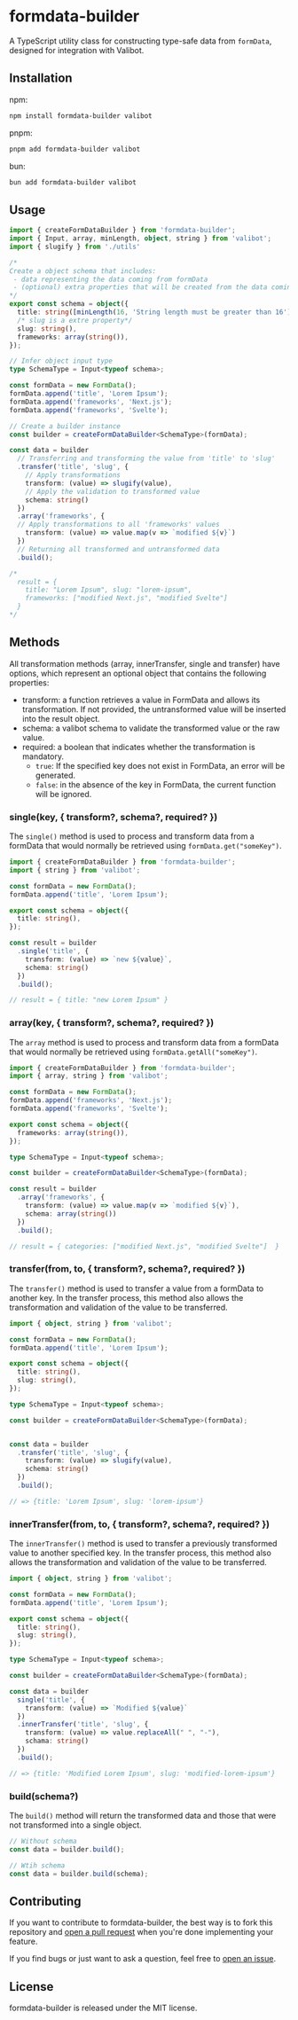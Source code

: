 # formdata-builder

A TypeScript utility class for constructing type-safe data from `formData`, designed for integration with Valibot.

## Installation

npm:

```bash
npm install formdata-builder valibot
```

pnpm:

```bash
pnpm add formdata-builder valibot
```

bun:

```bash
bun add formdata-builder valibot
```

## Usage

```typescript
import { createFormDataBuilder } from 'formdata-builder';
import { Input, array, minLength, object, string } from 'valibot';
import { slugify } from './utils'

/*
Create a object schema that includes:
 - data representing the data coming from formData
 - (optional) extra properties that will be created from the data coming from formData.
*/
export const schema = object({
  title: string([minLength(16, 'String length must be greater than 16')]),
  /* slug is a extre property*/
  slug: string(),
  frameworks: array(string()),
});

// Infer object input type
type SchemaType = Input<typeof schema>;

const formData = new FormData();
formData.append('title', 'Lorem Ipsum');
formData.append('frameworks', 'Next.js');
formData.append('frameworks', 'Svelte');

// Create a builder instance
const builder = createFormDataBuilder<SchemaType>(formData);

const data = builder
  // Transferring and transforming the value from 'title' to 'slug'
  .transfer('title', 'slug', { 
    // Apply transformations
    transform: (value) => slugify(value),
    // Apply the validation to transformed value
    schema: string() 
  })
  .array('frameworks', { 
  // Apply transformations to all 'frameworks' values
    transform: (value) => value.map(v => `modified ${v}`) 
  })
  // Returning all transformed and untransformed data
  .build();

/*
  result = { 
    title: "Lorem Ipsum", slug: "lorem-ipsum",
    frameworks: ["modified Next.js", "modified Svelte"]  
  }
*/
```
## Methods

All transformation methods (array, innerTransfer, single and transfer) have options, which represent an optional object that contains the following properties:
- transform: a function retrieves a value in FormData and allows its transformation. If not provided, the untransformed value will be inserted into the result object.
- schema: a valibot schema to validate the transformed value or the raw value.
- required: a boolean that indicates whether the transformation is mandatory.
  - `true`: If the specified key does not exist in FormData, an error will be generated.
  - `false`: in the absence of the key in FormData, the current function will be ignored.

### single(key, { transform?, schema?, required? })

The `single()` method is used to process and transform data from a formData that would normally be retrieved using `formData.get("someKey")`.

```typescript
import { createFormDataBuilder } from 'formdata-builder';
import { string } from 'valibot';

const formData = new FormData();
formData.append('title', 'Lorem Ipsum');

export const schema = object({
  title: string(),
});

const result = builder
  .single('title', { 
    transform: (value) => `new ${value}`,
    schema: string()
  })
  .build();

// result = { title: "new Lorem Ipsum" }
```

### array(key, { transform?, schema?, required? })

The `array` method is used to process and transform data from a formData that would normally be retrieved using `formData.getAll("someKey")`.

```typescript
import { createFormDataBuilder } from 'formdata-builder';
import { array, string } from 'valibot';

const formData = new FormData();
formData.append('frameworks', 'Next.js');
formData.append('frameworks', 'Svelte');

export const schema = object({
  frameworks: array(string()),
});

type SchemaType = Input<typeof schema>;

const builder = createFormDataBuilder<SchemaType>(formData);

const result = builder
  .array('frameworks', { 
    transform: (value) => value.map(v => `modified ${v}`),
    schema: array(string())
  })
  .build();

// result = { categories: ["modified Next.js", "modified Svelte"]  }
```

### transfer(from, to, { transform?, schema?, required? })

The `transfer()` method is used to transfer a value from a formData to another key. In the transfer process, this method also allows the transformation and validation of the value to be transferred.

```typescript
import { object, string } from 'valibot';

const formData = new FormData();
formData.append('title', 'Lorem Ipsum');

export const schema = object({
  title: string(),
  slug: string(),
});

type SchemaType = Input<typeof schema>;

const builder = createFormDataBuilder<SchemaType>(formData);


const data = builder
  .transfer('title', 'slug', { 
    transform: (value) => slugify(value),
    schema: string()
  })
  .build();

// => {title: 'Lorem Ipsum', slug: 'lorem-ipsum'}
```

### innerTransfer(from, to, { transform?, schema?, required? })

The `innerTransfer()` method is used to transfer a previously transformed value to another specified key. In the transfer process, this method also allows the transformation and validation of the value to be transferred.

```typescript
import { object, string } from 'valibot';

const formData = new FormData();
formData.append('title', 'Lorem Ipsum');

export const schema = object({
  title: string(),
  slug: string(),
});

type SchemaType = Input<typeof schema>;

const builder = createFormDataBuilder<SchemaType>(formData);

const data = builder
  single('title', {
    transform: (value) => `Modified ${value}`
  })
  .innerTransfer('title', 'slug', { 
    transform: (value) => value.replaceAll(" ", "-"),
    schama: string()
  })
  .build();

// => {title: 'Modified Lorem Ipsum', slug: 'modified-lorem-ipsum'}
```

### build(schema?)

The `build()` method will return the transformed data and those that were not transformed into a single object.
```typescript
// Without schema
const data = builder.build();

// Wtih schema
const data = builder.build(schema);
```

## Contributing

If you want to contribute to formdata-builder, the best way is to fork this repository and [open a pull request](https://github.com/nicomoraes/formdata-builder/pulls) when you're done implementing your feature.

If you find bugs or just want to ask a question, feel free to [open an issue](https://github.com/nicomoraes/formdata-builder/issues).

## License

formdata-builder is released under the MIT license.